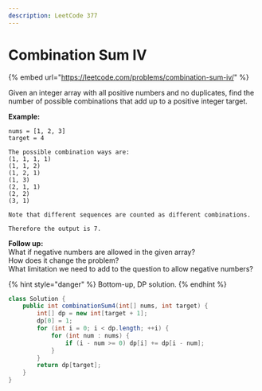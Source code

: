 ```yaml
---
description: LeetCode 377
---
```


# Combination Sum IV

{% embed url="https://leetcode.com/problems/combination-sum-iv/" %}

Given an integer array with all positive numbers and no duplicates, find the number of possible combinations that add up to a positive integer target.

**Example:**

```
nums = [1, 2, 3]
target = 4

The possible combination ways are:
(1, 1, 1, 1)
(1, 1, 2)
(1, 2, 1)
(1, 3)
(2, 1, 1)
(2, 2)
(3, 1)

Note that different sequences are counted as different combinations.

Therefore the output is 7.
```

**Follow up:**\
What if negative numbers are allowed in the given array?\
How does it change the problem?\
What limitation we need to add to the question to allow negative numbers?

{% hint style="danger" %}
Bottom-up, DP solution.
{% endhint %}

```java
class Solution {
    public int combinationSum4(int[] nums, int target) {
        int[] dp = new int[target + 1];
        dp[0] = 1;
        for (int i = 0; i < dp.length; ++i) {
            for (int num : nums) {
                if (i - num >= 0) dp[i] += dp[i - num];
            }
        }
        return dp[target];
    }
}
```
